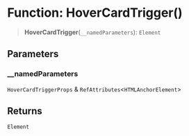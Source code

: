 # Function: HoverCardTrigger()

> **HoverCardTrigger**(`__namedParameters`): `Element`

## Parameters

### \_\_namedParameters

`HoverCardTriggerProps` & `RefAttributes`\<`HTMLAnchorElement`\>

## Returns

`Element`
